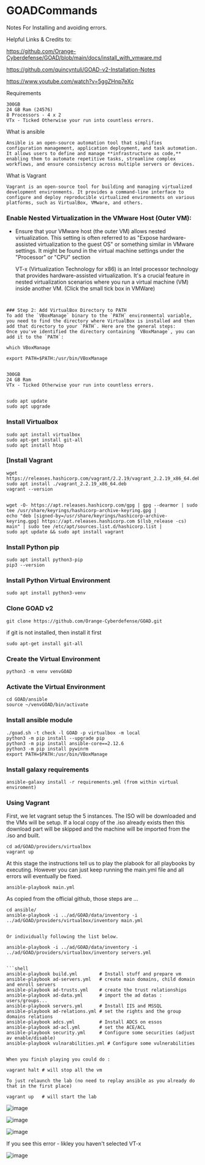 # GOADCommands
Notes For Installing and avoiding errors. 


Helpful Links & Credits to:

https://github.com/Orange-Cyberdefense/GOAD/blob/main/docs/install_with_vmware.md

https://github.com/quincyntuli/GOAD-v2-Installation-Notes

https://www.youtube.com/watch?v=5ggZHnp7eXc


Requirements 
```
300GB 
24 GB Ram (24576)
8 Processors - 4 x 2 
VTx - Ticked Otherwise your run into countless errors. 

```


What is ansible
```
Ansible is an open-source automation tool that simplifies configuration management, application deployment, and task automation. It allows users to define and manage **infrastructure as code,** enabling them to automate repetitive tasks, streamline complex workflows, and ensure consistency across multiple servers or devices.
```

What is Vagrant 
```
Vagrant is an open-source tool for building and managing virtualized development environments. It provides a command-line interface to configure and deploy reproducible virtualized environments on various platforms, such as VirtualBox, VMware, and others.
```


### Enable Nested Virtualization in the VMware Host (Outer VM):

- Ensure that your VMware host (the outer VM) allows nested virtualization. This setting is often referred to as "Expose hardware-assisted virtualization to the guest OS" or something similar in VMware settings. It might be found in the virtual machine settings under the "Processor" or "CPU" section

  VT-x (Virtualization Technology for x86) is an Intel processor technology that provides hardware-assisted virtualization. It's a crucial feature in nested virtualization scenarios where you run a virtual machine (VM) inside another VM. (Click the small tick box in VMWare) 
```


### Step 2: Add VirtualBox Directory to PATH
To add the `VBoxManage` binary to the `PATH` environmental variable, you need to find the directory where VirtualBox is installed and then add that directory to your `PATH`. Here are the general steps:
Once you've identified the directory containing `VBoxManage`, you can add it to the `PATH`:

which VBoxManage 

export PATH=$PATH:/usr/bin/VBoxManage
```

```shell

300GB 
24 GB Ram  
VTx - Ticked Otherwise your run into countless errors. 


sudo apt update
sudo apt upgrade
```

### Install Virtualbox

```shell
sudo apt install virtualbox
sudo apt-get install git-all
sudo apt install htop
```

### [Install Vagrant

```shell
wget https://releases.hashicorp.com/vagrant/2.2.19/vagrant_2.2.19_x86_64.deb
sudo apt install ./vagrant_2.2.19_x86_64.deb
vagrant --version


wget -O- https://apt.releases.hashicorp.com/gpg | gpg --dearmor | sudo tee /usr/share/keyrings/hashicorp-archive-keyring.gpg |
echo "deb [signed-by=/usr/share/keyrings/hashicorp-archive-keyring.gpg] https://apt.releases.hashicorp.com $(lsb_release -cs) main" | sudo tee /etc/apt/sources.list.d/hashicorp.list |
sudo apt update && sudo apt install vagrant

```

### Install Python pip

```shell
sudo apt install python3-pip
pip3 --version
```

### Install Python Virtual Environment
```shell
sudo apt install python3-venv
```

### Clone GOAD v2

```shell
git clone https://github.com/Orange-Cyberdefense/GOAD.git
```

if git is not installed, then install it first

```shell
sudo apt-get install git-all
```

### Create the Virtual Environment

```shell
python3 -m venv venvGOAD
```

### Activate the Virtual Environment

```shell
cd GOAD/ansible
source ~/venvGOAD/bin/activate
```

### Install ansible module

```shell
./goad.sh -t check -l GOAD -p virtualbox -m local
python3 -m pip install --upgrade pip
python3 -m pip install ansible-core==2.12.6
python3 -m pip install pywinrm
export PATH=$PATH:/usr/bin/VBoxManage

```

### Install galaxy requirements

```shell
ansible-galaxy install -r requirements.yml (from within virtual enviroment)

```

### Using Vagrant 

First, we let vagrant setup the 5 instances. The ISO will be downloaded and the VMs will be setup. If a local copy of the .iso already exists then this download part will be skipped and the machine will be imported from the .iso and built.

```shell
cd ad/GOAD/providers/virtualbox
vagrant up
```

At this stage the instructions tell us to play the plabook for all playbooks by executing.  However you can just keep running the main.yml file and all errors will eventually be fixed. 

```shell
ansible-playbook main.yml
```

As copied from the official github, those steps are ...

```
cd ansible/
ansible-playbook -i ../ad/GOAD/data/inventory -i ../ad/GOAD/providers/virtualbox/inventory main.yml


Or individually following the list below.

ansible-playbook -i ../ad/GOAD/data/inventory -i ../ad/GOAD/providers/virtualbox/inventory servers.yml


```shell
ansible-playbook build.yml        # Install stuff and prepare vm
ansible-playbook ad-servers.yml   # create main domains, child domain and enroll servers
ansible-playbook ad-trusts.yml    # create the trust relationships
ansible-playbook ad-data.yml      # import the ad datas : users/groups...
ansible-playbook servers.yml      # Install IIS and MSSQL
ansible-playbook ad-relations.yml # set the rights and the group domains relations
ansible-playbook adcs.yml         # Install ADCS on essos
ansible-playbook ad-acl.yml       # set the ACE/ACL
ansible-playbook security.yml     # Configure some securities (adjust av enable/disable)
ansible-playbook vulnarabilities.yml # Configure some vulnerabilities
```

```shell

When you finish playing you could do :

vagrant halt # will stop all the vm

To just relaunch the lab (no need to replay ansible as you already do that in the first place)

vagrant up   # will start the lab

```
![image](https://github.com/brainspill3r/GOADCommands/assets/68113403/07d1616a-8f0b-4de3-ada6-d4de4f3c6f61)

![image](https://github.com/brainspill3r/GOADCommands/assets/68113403/65dd8e58-ba77-48d6-9438-b35d351f79be)

![image](https://github.com/brainspill3r/GOADCommands/assets/68113403/db361fff-86f2-4e15-a072-4ed93bc94569)


If you see this error - likley you haven't selected VT-x 

![image](https://github.com/brainspill3r/GOADCommands/assets/68113403/8ccc263d-ebef-4b55-92cb-f9fa6b2b69ac)





